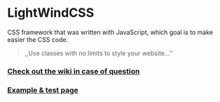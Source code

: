 # LightWindCSS

CSS framework that was written with JavaScript, which goal is to make easier the CSS code.

> ,,Use classes with no limits to style your website...''

### [Check out the wiki in case of question](https://github.com/LightWindCss/LightWindCSS/wiki)
### [Example & test page](https://lightwindcss.github.io/LightWindCSS/test/)
